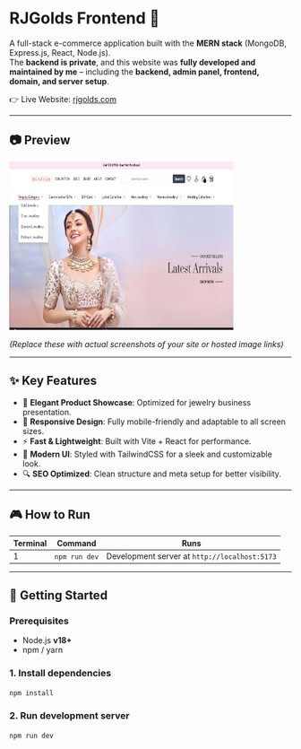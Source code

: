 # RJGolds Frontend 💎

A full-stack e-commerce application built with the **MERN stack** (MongoDB, Express.js, React, Node.js).  
The **backend is private**, and this website was **fully developed and maintained by me** – including the **backend, admin panel, frontend, domain, and server setup**.  

👉 Live Website: [rjgolds.com](https://rjgolds.com)

---

## 📷 Preview

<img width="400" height="300" alt="image" src="./screenshot.png" />
<!-- <img width="400" height="300" alt="image" src="./screenshot2.png" />
<img width="400" height="300" alt="image" src="./screenshot3.png" /> -->

*(Replace these with actual screenshots of your site or hosted image links)*

---

## ✨ Key Features

- 💍 **Elegant Product Showcase**: Optimized for jewelry business presentation.  
- 📱 **Responsive Design**: Fully mobile-friendly and adaptable to all screen sizes.  
- ⚡ **Fast & Lightweight**: Built with Vite + React for performance.  
- 🎨 **Modern UI**: Styled with TailwindCSS for a sleek and customizable look.  
- 🔍 **SEO Optimized**: Clean structure and meta setup for better visibility.  

---

## 🎮 How to Run

| Terminal | Command | Runs |
|----------|---------|------|
| 1 | `npm run dev` | Development server at `http://localhost:5173` |

---

## 🚀 Getting Started

### Prerequisites
- Node.js **v18+**  
- npm / yarn  

### 1. Install dependencies
```bash
npm install
```

### 2. Run development server
```bash
npm run dev
```

